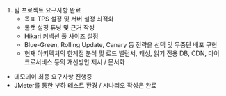 1. 팀 프로젝트 요구사항 완료
	- 목표 TPS 설정 및 서버 설정 최적화
	- 톰캣 설정 튜닝 및 근거 작성
	- Hikari 커넥션 풀 사이즈 설정
	- Blue-Green, Rolling Update, Canary 등 전략을 선택 및 무중단 배포 구현
	- 현재 아키텍처의 한계점 분석 및 로드 밸런서, 캐싱, 읽기 전용 DB, CDN, 마이크로서비스 등의 개선방안 제시 / 문서화


- 데모데이 최종 요구사항 진행중
- JMeter를 통한 부하 테스트 환경 / 시나리오 작성은 완료